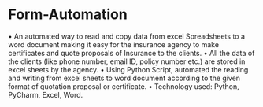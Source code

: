 # Form-Automation
• An automated way to read and copy data from excel Spreadsheets to a word document making it easy for the insurance agency to make     certificates and quote proposals of Insurance to the clients.
•	All the data of the clients (like phone number, email ID, policy number etc.) are stored in excel sheets by the agency.
•	Using Python Script, automated the reading and writing from excel sheets to word document according to the given format of quotation proposal or certificate.
•	Technology used: Python, PyCharm, Excel, Word.

